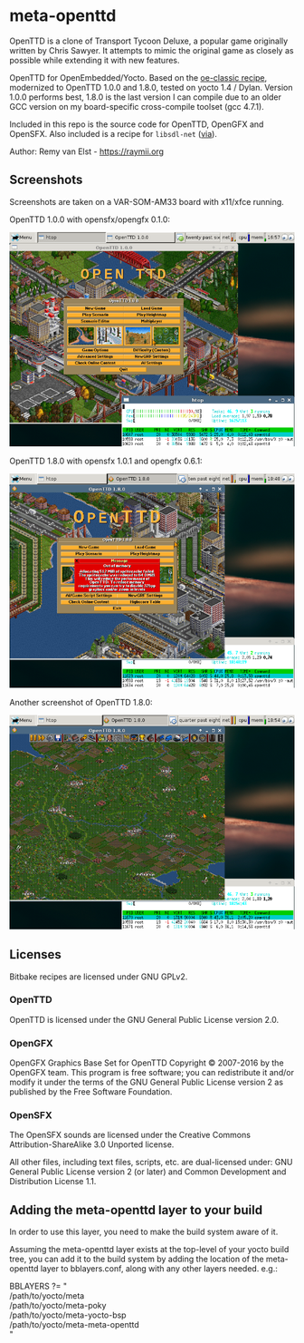 # meta-openttd

OpenTTD is a clone of Transport Tycoon Deluxe, a popular game originally
written by Chris Sawyer.  It attempts to mimic the original game as closely
as possible while extending it with new features.

OpenTTD for OpenEmbedded/Yocto. Based on the [oe-classic
recipe](http://cgit.openembedded.org/openembedded/tree/recipes/openttd/openttd_0.7.4.bb),
modernized  to OpenTTD 1.0.0 and 1.8.0, tested on  yocto 1.4 / Dylan. Version
1.0.0 performs best, 1.8.0 is the last version I can compile due to an older
GCC version on my board-specific cross-compile toolset (gcc 4.7.1).

Included in this repo is the source code for OpenTTD, OpenGFX and OpenSFX.
Also included is a recipe for `libsdl-net` ([via](https://github.com/geoffrey-vl/meta-doom)). 

Author: Remy van Elst - https://raymii.org

## Screenshots 

Screenshots are taken on a VAR-SOM-AM33 board with x11/xfce running.

OpenTTD 1.0.0 with opensfx/opengfx 0.1.0:

![OpenTTD 1.0.0 Screenshot](openttd-1.0.0.png)


OpenTTD 1.8.0 with opensfx 1.0.1 and opengfx 0.6.1:

![OpenTTD 1.8.0 Screenshot](openttd-1.8.0.png)


Another screenshot of OpenTTD 1.8.0:

![OpenTTD 1.8.0 2](openttd-1.8.0-2.png)


## Licenses

Bitbake recipes are licensed under GNU GPLv2.

### OpenTTD

OpenTTD is licensed under the GNU General Public License version 2.0. 

### OpenGFX

OpenGFX Graphics Base Set for OpenTTD Copyright © 2007-2016 by the OpenGFX
team.  This program is free software; you can redistribute it and/or modify it
under the terms of the GNU General Public License version 2 as published by
the Free Software Foundation. 


### OpenSFX 

The OpenSFX sounds are licensed under the Creative Commons
Attribution-ShareAlike 3.0 Unported license.

All other files, including text files, scripts, etc. are dual-licensed under:
GNU General Public License version 2 (or later) and Common Development and
Distribution License 1.1.


## Adding the meta-openttd layer to your build

In order to use this layer, you need to make the build system aware of
it.

Assuming the meta-openttd layer exists at the top-level of your
yocto build tree, you can add it to the build system by adding the
location of the meta-openttd layer to bblayers.conf, along with any
other layers needed. e.g.:

  BBLAYERS ?= " \
    /path/to/yocto/meta \
    /path/to/yocto/meta-poky \
    /path/to/yocto/meta-yocto-bsp \
    /path/to/yocto/meta-meta-openttd \
    "

